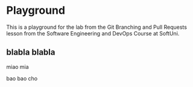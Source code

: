 # Playground
This is a playground for the lab from the Git Branching and Pull Requests lesson from the Software Engineering and DevOps Course at SoftUni.

## blabla blabla

miao mia

bao bao
cho


